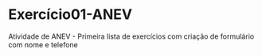 # Exercício01-ANEV
Atividade de ANEV - Primeira lista de exercícios com criação de formulário com nome e telefone
